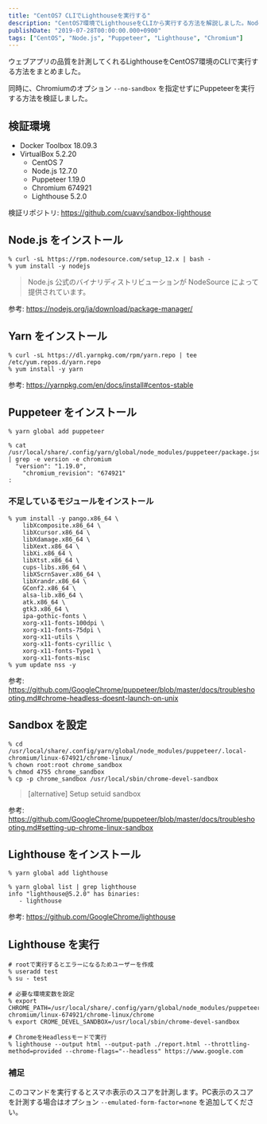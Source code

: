 ```yaml
---
title: "CentOS7 CLIでLighthouseを実行する"
description: "CentOS7環境でLighthouseをCLIから実行する方法を解説しました。Node.jsやPuppeteerのインストール手順やSandboxの設定方法も記載しました。"
publishDate: "2019-07-28T00:00:00.000+0900"
tags: ["CentOS", "Node.js", "Puppeteer", "Lighthouse", "Chromium"]
---
```


ウェブアプリの品質を計測してくれるLighthouseをCentOS7環境のCLIで実行する方法をまとめました。

同時に、Chromiumのオプション `--no-sandbox` を指定せずにPuppeteerを実行する方法を検証しました。

## 検証環境

- Docker Toolbox 18.09.3
- VirtualBox 5.2.20
  - CentOS 7
  - Node.js 12.7.0
  - Puppeteer 1.19.0
  - Chromium 674921
  - Lighthouse 5.2.0

検証リポジトリ: https://github.com/cuavv/sandbox-lighthouse

## Node.js をインストール

```shell
% curl -sL https://rpm.nodesource.com/setup_12.x | bash -
% yum install -y nodejs
```

> Node.js 公式のバイナリディストリビューションが NodeSource によって提供されています。

参考: https://nodejs.org/ja/download/package-manager/

## Yarn をインストール

```shell
% curl -sL https://dl.yarnpkg.com/rpm/yarn.repo | tee /etc/yum.repos.d/yarn.repo
% yum install -y yarn
```

参考: https://yarnpkg.com/en/docs/install#centos-stable

## Puppeteer をインストール

```shell
% yarn global add puppeteer
```

```shell
% cat /usr/local/share/.config/yarn/global/node_modules/puppeteer/package.json | grep -e version -e chromium
  "version": "1.19.0",
    "chromium_revision": "674921"
:
```

### 不足しているモジュールをインストール

```shell
% yum install -y pango.x86_64 \
    libXcomposite.x86_64 \
    libXcursor.x86_64 \
    libXdamage.x86_64 \
    libXext.x86_64 \
    libXi.x86_64 \
    libXtst.x86_64 \
    cups-libs.x86_64 \
    libXScrnSaver.x86_64 \
    libXrandr.x86_64 \
    GConf2.x86_64 \
    alsa-lib.x86_64 \
    atk.x86_64 \
    gtk3.x86_64 \
    ipa-gothic-fonts \
    xorg-x11-fonts-100dpi \
    xorg-x11-fonts-75dpi \
    xorg-x11-utils \
    xorg-x11-fonts-cyrillic \
    xorg-x11-fonts-Type1 \
    xorg-x11-fonts-misc
% yum update nss -y
```

参考: https://github.com/GoogleChrome/puppeteer/blob/master/docs/troubleshooting.md#chrome-headless-doesnt-launch-on-unix

## Sandbox を設定

```shell
% cd /usr/local/share/.config/yarn/global/node_modules/puppeteer/.local-chromium/linux-674921/chrome-linux/
% chown root:root chrome_sandbox
% chmod 4755 chrome_sandbox
% cp -p chrome_sandbox /usr/local/sbin/chrome-devel-sandbox
```

> [alternative] Setup setuid sandbox

参考: https://github.com/GoogleChrome/puppeteer/blob/master/docs/troubleshooting.md#setting-up-chrome-linux-sandbox

## Lighthouse をインストール

```shell
% yarn global add lighthouse
```

```shell
% yarn global list | grep lighthouse
info "lighthouse@5.2.0" has binaries:
   - lighthouse
```

参考: https://github.com/GoogleChrome/lighthouse

## Lighthouse を実行

```shell
# rootで実行するとエラーになるためユーザーを作成
% useradd test
% su - test
```

```shell
# 必要な環境変数を設定
% export CHROME_PATH=/usr/local/share/.config/yarn/global/node_modules/puppeteer/.local-chromium/linux-674921/chrome-linux/chrome
% export CROME_DEVEL_SANDBOX=/usr/local/sbin/chrome-devel-sandbox
```

```shell
# ChromeをHeadlessモードで実行
% lighthouse --output html --output-path ./report.html --throttling-method=provided --chrome-flags="--headless" https://www.google.com
```

### 補足

このコマンドを実行するとスマホ表示のスコアを計測します。PC表示のスコアを計測する場合はオプション `--emulated-form-factor=none` を追加してください。

